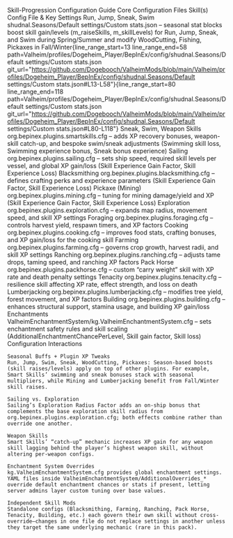 Skill-Progression Configuration Guide
Core Configuration Files
Skill(s)	Config File & Key Settings
Run, Jump, Sneak, Swim	shudnal.Seasons/Default settings/Custom stats.json – seasonal stat blocks boost skill gain/levels (m_raiseSkills, m_skillLevels) for Run, Jump, Sneak, and Swim during Spring/Summer and modify WoodCutting, Fishing, Pickaxes in Fall/Winter{line_range_start=13 line_range_end=58 path=Valheim/profiles/Dogeheim_Player/BepInEx/config/shudnal.Seasons/Default settings/Custom stats.json git_url="https://github.com/Dogebooch/ValheimMods/blob/main/Valheim/profiles/Dogeheim_Player/BepInEx/config/shudnal.Seasons/Default settings/Custom stats.json#L13-L58"}{line_range_start=80 line_range_end=118 path=Valheim/profiles/Dogeheim_Player/BepInEx/config/shudnal.Seasons/Default settings/Custom stats.json git_url="https://github.com/Dogebooch/ValheimMods/blob/main/Valheim/profiles/Dogeheim_Player/BepInEx/config/shudnal.Seasons/Default settings/Custom stats.json#L80-L118"}
Sneak, Swim, Weapon Skills	org.bepinex.plugins.smartskills.cfg – adds XP recovery bonuses, weapon-skill catch-up, and bespoke swim/sneak adjustments (Swimming skill loss, Swimming experience bonus, Sneak bonus experience)
Sailing	org.bepinex.plugins.sailing.cfg – sets ship speed, required skill levels per vessel, and global XP gain/loss (Skill Experience Gain Factor, Skill Experience Loss)
Blacksmithing	org.bepinex.plugins.blacksmithing.cfg – defines crafting perks and experience parameters (Skill Experience Gain Factor, Skill Experience Loss)
Pickaxe (Mining)	org.bepinex.plugins.mining.cfg – tuning for mining damage/yield and XP (Skill Experience Gain Factor, Skill Experience Loss)
Exploration	org.bepinex.plugins.exploration.cfg – expands map radius, movement speed, and skill XP settings
Foraging	org.bepinex.plugins.foraging.cfg – controls harvest yield, respawn timers, and XP factors
Cooking	org.bepinex.plugins.cooking.cfg – improves food stats, crafting bonuses, and XP gain/loss for the cooking skill
Farming	org.bepinex.plugins.farming.cfg – governs crop growth, harvest radii, and skill XP settings
Ranching	org.bepinex.plugins.ranching.cfg – adjusts tame drops, taming speed, and ranching XP factors
Pack Horse	org.bepinex.plugins.packhorse.cfg – custom “carry weight” skill with XP rate and death penalty settings
Tenacity	org.bepinex.plugins.tenacity.cfg – resilience skill affecting XP rate, effect strength, and loss on death
Lumberjacking	org.bepinex.plugins.lumberjacking.cfg – modifies tree yield, forest movement, and XP factors
Building	org.bepinex.plugins.building.cfg – enhances structural support, stamina usage, and building XP gain/loss
Enchantments	ValheimEnchantmentSystem/kg.ValheimEnchantmentSystem.cfg – sets enchantment safety rules and skill scaling (AdditionalEnchantmentChancePerLevel, Skill gain factor, Skill loss)
Configuration Interactions

    Seasonal Buffs + Plugin XP Tweaks
    Run, Jump, Swim, Sneak, WoodCutting, Pickaxes: Season-based boosts (skill raises/levels) apply on top of other plugins. For example, Smart Skills’ swimming and sneak bonuses stack with seasonal multipliers, while Mining and Lumberjacking benefit from Fall/Winter skill raises.

    Sailing vs. Exploration
    Sailing’s Exploration Radius Factor adds an on-ship bonus that complements the base exploration skill radius from org.bepinex.plugins.exploration.cfg; both effects combine rather than override one another.

    Weapon Skills
    Smart Skills’ “catch-up” mechanic increases XP gain for any weapon skill lagging behind the player’s highest weapon skill, without altering per-weapon configs.

    Enchantment System Overrides
    kg.ValheimEnchantmentSystem.cfg provides global enchantment settings. YAML files inside ValheimEnchantmentSystem/AdditionalOverrides_* override default enchantment chances or stats if present, letting server admins layer custom tuning over base values.

    Independent Skill Mods
    Standalone configs (Blacksmithing, Farming, Ranching, Pack Horse, Tenacity, Building, etc.) each govern their own skill without cross-override—changes in one file do not replace settings in another unless they target the same underlying mechanic (rare in this pack).
